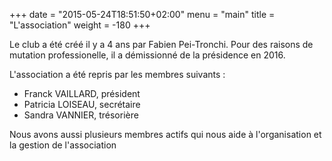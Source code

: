+++
date = "2015-05-24T18:51:50+02:00"
menu = "main"
title = "L'association"
weight = -180
+++

Le club a été créé il y a 4 ans par Fabien Pei-Tronchi.
Pour des raisons de mutation professionelle, il a démissionné de la présidence
en 2016.

L'association a été repris par les membres suivants :

 * Franck VAILLARD, président
 * Patricia LOISEAU, secrétaire
 * Sandra VANNIER, trésorière

Nous avons aussi plusieurs membres actifs qui nous aide à l'organisation
et la gestion de l'association
